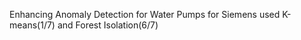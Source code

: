 Enhancing Anomaly Detection for Water Pumps for Siemens
used K-means(1/7) and Forest Isolation(6/7)



